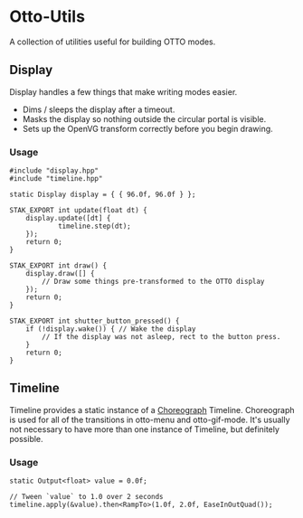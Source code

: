 # Otto-Utils

A collection of utilities useful for building OTTO modes.

## Display

Display handles a few things that make writing modes easier.

- Dims / sleeps the display after a timeout.
- Masks the display so nothing outside the circular portal is visible.
- Sets up the OpenVG transform correctly before you begin drawing.

### Usage

	#include "display.hpp"
	#include "timeline.hpp"

	static Display display = { { 96.0f, 96.0f } };

	STAK_EXPORT int update(float dt) {
		display.update([dt] {
				timeline.step(dt);
		});
		return 0;
	}

	STAK_EXPORT int draw() {
		display.draw([] {
			// Draw some things pre-transformed to the OTTO display
		});
		return 0;
	}

	STAK_EXPORT int shutter_button_pressed() {
		if (!display.wake()) { // Wake the display
			// If the display was not asleep, rect to the button press.
		}
		return 0;
	}

## Timeline

Timeline provides a static instance of a [Choreograph](https://github.com/sansumbrella/Choreograph) Timeline. Choreograph is used for all of the transitions in otto-menu and otto-gif-mode. It's usually not necessary to have more than one instance of Timeline, but definitely possible.

### Usage

	static Output<float> value = 0.0f;

	// Tween `value` to 1.0 over 2 seconds
	timeline.apply(&value).then<RampTo>(1.0f, 2.0f, EaseInOutQuad());
